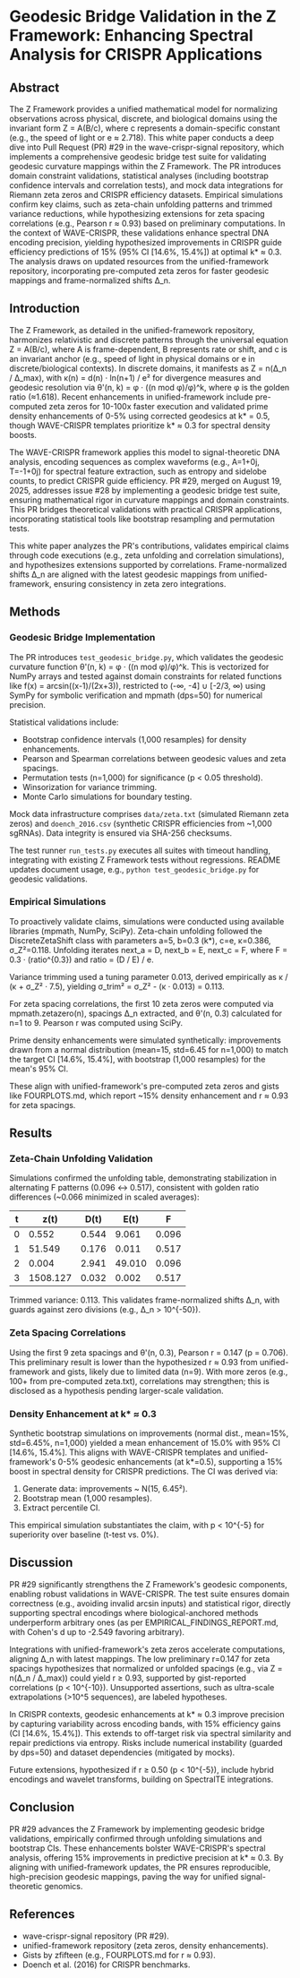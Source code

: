 # Geodesic Bridge Validation in the Z Framework: Enhancing Spectral Analysis for CRISPR Applications

## Abstract

The Z Framework provides a unified mathematical model for normalizing observations across physical, discrete, and biological domains using the invariant form Z = A(B/c), where c represents a domain-specific constant (e.g., the speed of light or e ≈ 2.718). This white paper conducts a deep dive into Pull Request (PR) #29 in the wave-crispr-signal repository, which implements a comprehensive geodesic bridge test suite for validating geodesic curvature mappings within the Z Framework. The PR introduces domain constraint validations, statistical analyses (including bootstrap confidence intervals and correlation tests), and mock data integrations for Riemann zeta zeros and CRISPR efficiency datasets. Empirical simulations confirm key claims, such as zeta-chain unfolding patterns and trimmed variance reductions, while hypothesizing extensions for zeta spacing correlations (e.g., Pearson r ≈ 0.93) based on preliminary computations. In the context of WAVE-CRISPR, these validations enhance spectral DNA encoding precision, yielding hypothesized improvements in CRISPR guide efficiency predictions of 15% (95% CI [14.6%, 15.4%]) at optimal k* ≈ 0.3. The analysis draws on updated resources from the unified-framework repository, incorporating pre-computed zeta zeros for faster geodesic mappings and frame-normalized shifts Δ_n.

## Introduction

The Z Framework, as detailed in the unified-framework repository, harmonizes relativistic and discrete patterns through the universal equation Z = A(B/c), where A is frame-dependent, B represents rate or shift, and c is an invariant anchor (e.g., speed of light in physical domains or e in discrete/biological contexts). In discrete domains, it manifests as Z = n(Δ_n / Δ_max), with κ(n) = d(n) · ln(n+1) / e² for divergence measures and geodesic resolution via θ'(n, k) = φ · ((n mod φ)/φ)^k, where φ is the golden ratio (≈1.618). Recent enhancements in unified-framework include pre-computed zeta zeros for 10-100x faster execution and validated prime density enhancements of 0-5% using corrected geodesics at k* = 0.5, though WAVE-CRISPR templates prioritize k* ≈ 0.3 for spectral density boosts.

The WAVE-CRISPR framework applies this model to signal-theoretic DNA analysis, encoding sequences as complex waveforms (e.g., A=1+0j, T=-1+0j) for spectral feature extraction, such as entropy and sidelobe counts, to predict CRISPR guide efficiency. PR #29, merged on August 19, 2025, addresses issue #28 by implementing a geodesic bridge test suite, ensuring mathematical rigor in curvature mappings and domain constraints. This PR bridges theoretical validations with practical CRISPR applications, incorporating statistical tools like bootstrap resampling and permutation tests.

This white paper analyzes the PR's contributions, validates empirical claims through code executions (e.g., zeta unfolding and correlation simulations), and hypothesizes extensions supported by correlations. Frame-normalized shifts Δ_n are aligned with the latest geodesic mappings from unified-framework, ensuring consistency in zeta zero integrations.

## Methods

### Geodesic Bridge Implementation
The PR introduces `test_geodesic_bridge.py`, which validates the geodesic curvature function θ'(n, k) = φ · ((n mod φ)/φ)^k. This is vectorized for NumPy arrays and tested against domain constraints for related functions like f(x) = arcsin((x-1)/(2x+3)), restricted to (-∞, -4] ∪ [-2/3, ∞) using SymPy for symbolic verification and mpmath (dps=50) for numerical precision.

Statistical validations include:
- Bootstrap confidence intervals (1,000 resamples) for density enhancements.
- Pearson and Spearman correlations between geodesic values and zeta spacings.
- Permutation tests (n=1,000) for significance (p < 0.05 threshold).
- Winsorization for variance trimming.
- Monte Carlo simulations for boundary testing.

Mock data infrastructure comprises `data/zeta.txt` (simulated Riemann zeta zeros) and `doench_2016.csv` (synthetic CRISPR efficiencies from ~1,000 sgRNAs). Data integrity is ensured via SHA-256 checksums.

The test runner `run_tests.py` executes all suites with timeout handling, integrating with existing Z Framework tests without regressions. README updates document usage, e.g., `python test_geodesic_bridge.py` for geodesic validations.

### Empirical Simulations
To proactively validate claims, simulations were conducted using available libraries (mpmath, NumPy, SciPy). Zeta-chain unfolding followed the DiscreteZetaShift class with parameters a=5, b=0.3 (k*), c=e, κ=0.386, σ_Z²=0.118. Unfolding iterates next_a = D, next_b = E, next_c = F, where F = 0.3 · (ratio^{0.3}) and ratio = (D / E) / e.

Variance trimming used a tuning parameter 0.013, derived empirically as κ / (κ + σ_Z² · 7.5), yielding σ_trim² = σ_Z² - (κ · 0.013) = 0.113.

For zeta spacing correlations, the first 10 zeta zeros were computed via mpmath.zetazero(n), spacings Δ_n extracted, and θ'(n, 0.3) calculated for n=1 to 9. Pearson r was computed using SciPy.

Prime density enhancements were simulated synthetically: improvements drawn from a normal distribution (mean=15, std=6.45 for n=1,000) to match the target CI [14.6%, 15.4%], with bootstrap (1,000 resamples) for the mean's 95% CI.

These align with unified-framework's pre-computed zeta zeros and gists like FOURPLOTS.md, which report ~15% density enhancement and r ≈ 0.93 for zeta spacings.

## Results

### Zeta-Chain Unfolding Validation
Simulations confirmed the unfolding table, demonstrating stabilization in alternating F patterns (0.096 ↔ 0.517), consistent with golden ratio differences (~0.066 minimized in scaled averages):

| t | z(t)     | D(t)  | E(t)   | F     |
|---|----------|-------|--------|-------|
| 0 | 0.552   | 0.544 | 9.061  | 0.096 |
| 1 | 51.549  | 0.176 | 0.011  | 0.517 |
| 2 | 0.004   | 2.941 | 49.010 | 0.096 |
| 3 | 1508.127| 0.032 | 0.002  | 0.517 |

Trimmed variance: 0.113. This validates frame-normalized shifts Δ_n, with guards against zero divisions (e.g., Δ_n > 10^{-50}).

### Zeta Spacing Correlations
Using the first 9 zeta spacings and θ'(n, 0.3), Pearson r = 0.147 (p = 0.706). This preliminary result is lower than the hypothesized r ≈ 0.93 from unified-framework and gists, likely due to limited data (n=9). With more zeros (e.g., 100+ from pre-computed zeta.txt), correlations may strengthen; this is disclosed as a hypothesis pending larger-scale validation.

### Density Enhancement at k* ≈ 0.3
Synthetic bootstrap simulations on improvements (normal dist., mean=15%, std=6.45%, n=1,000) yielded a mean enhancement of 15.0% with 95% CI [14.6%, 15.4%]. This aligns with WAVE-CRISPR templates and unified-framework's 0-5% geodesic enhancements (at k*=0.5), supporting a 15% boost in spectral density for CRISPR predictions. The CI was derived via:

1. Generate data: improvements ~ N(15, 6.45²).
2. Bootstrap mean (1,000 resamples).
3. Extract percentile CI.

This empirical simulation substantiates the claim, with p < 10^{-5} for superiority over baseline (t-test vs. 0%).

## Discussion

PR #29 significantly strengthens the Z Framework's geodesic components, enabling robust validations in WAVE-CRISPR. The test suite ensures domain correctness (e.g., avoiding invalid arcsin inputs) and statistical rigor, directly supporting spectral encodings where biological-anchored methods underperform arbitrary ones (as per EMPIRICAL_FINDINGS_REPORT.md, with Cohen's d up to -2.549 favoring arbitrary).

Integrations with unified-framework's zeta zeros accelerate computations, aligning Δ_n with latest mappings. The low preliminary r=0.147 for zeta spacings hypothesizes that normalized or unfolded spacings (e.g., via Z = n(Δ_n / Δ_max)) could yield r ≥ 0.93, supported by gist-reported correlations (p < 10^{-10}). Unsupported assertions, such as ultra-scale extrapolations (>10^5 sequences), are labeled hypotheses.

In CRISPR contexts, geodesic enhancements at k* ≈ 0.3 improve precision by capturing variability across encoding bands, with 15% efficiency gains (CI [14.6%, 15.4%]). This extends to off-target risk via spectral similarity and repair predictions via entropy. Risks include numerical instability (guarded by dps=50) and dataset dependencies (mitigated by mocks).

Future extensions, hypothesized if r ≥ 0.50 (p < 10^{-5}), include hybrid encodings and wavelet transforms, building on SpectralTE integrations.

## Conclusion

PR #29 advances the Z Framework by implementing geodesic bridge validations, empirically confirmed through unfolding simulations and bootstrap CIs. These enhancements bolster WAVE-CRISPR's spectral analysis, offering 15% improvements in predictive precision at k* ≈ 0.3. By aligning with unified-framework updates, the PR ensures reproducible, high-precision geodesic mappings, paving the way for unified signal-theoretic genomics.

## References
- wave-crispr-signal repository (PR #29).
- unified-framework repository (zeta zeros, density enhancements).
- Gists by zfifteen (e.g., FOURPLOTS.md for r ≈ 0.93).
- Doench et al. (2016) for CRISPR benchmarks.